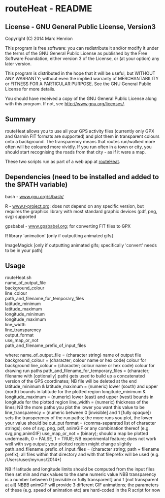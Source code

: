 routeHeat - README
==============

License - GNU General Public License, Version3
--------------
Copyright (C) 2014 Marc Henrion

This program is free software: you can redistribute it and/or modify it under the terms of the GNU General Public License as published by the Free Software Foundation, either version 3 of the License, or (at your option) any later version.

This program is distributed in the hope that it will be useful, but WITHOUT ANY WARRANTY; without even the implied warranty of MERCHANTABILITY or FITNESS FOR A PARTICULAR PURPOSE.  See the GNU General Public License for more details.

You should have received a copy of the GNU General Public License along with this program.  If not, see <http://www.gnu.org/licenses/>.

Summary
--------------

routeHeat allows you to use all your GPS activity files (currently only GPX and Garmin FIT formats are supported) and plot them in transparent colours onto a background. The transparency means that routes run/walked more often will be coloured more vividly. If you run often in a town or city, you should start recognising the roads from that city - as if it were a map.

These two scripts run as part of a web app at [routeHeat](http://marc-henrion.dyndns.org/routeHeat.html).

Dependencies (need to be installed and added to the $PATH variable)
--------------

bash - www.gnu.org/s/bash/

R - www.r-project.org; does not depend on any specific version, but requires the graphics library with most standard graphic devices (pdf, png, svg) supported

gpsbabel - www.gpsbabel.org; for converting FIT files to GPX

R library 'animation' [only if outputting animated gifs]

ImageMagick [only if outputting animated gifs; specifically 'convert' needs to be in your path]

Usage
--------------
routeHeat.sh \
    name_of_output_file \
    background_colour \
    line_colour \
    path_and_filename_for_temporary_files \
    latitude_minimum \
    latitude_maximum \
    longitude_minimum \
    longitude_maximum \
    line_width \
    line_transparency \
    output_format \
    use_map_or_not \
    path_and_filename_prefix_of_input_files

where:
	name_of_output_file = (character string) name of output file
	background_colour = (character; colour name or hex code) colour for background
	line_colour = (character; colour name or hex code) colour for drawing run paths
	path_and_filename_for_temporary_files = (character; filename with [optionally] path) gets used to build up a concatenated version of the GPS coordinates; NB file will be deleted at the end
	latitude_minimum & latitude_maximum = (numeric) lower (south) and upper (north) bounds in latitude for the plotted region
	longitude_minimum & longitude_maximum = (numeric) lower (east) and upper (west) bounds in longitude for the plotted region
	line_width = (numeric) thickness of the lines; NB the more paths you plot the lower you want this value to be
	line_transparency = (numeric between 0 [invisible] and 1 [fully opaque]) sets the transperency of the run paths; the more runs you plot, the lower your value should be
	out_put format = (comma-separated list of character strings); one of svg, png, pdf, animGIF or any combination thereof (e.g. svg,png,animGIF)
	use_map_or_not = (binary); should a map be plotted underneath, 0 = FALSE, 1 = TRUE; NB experimental feature; does not work well with svg output; your plotted region might change slightly
	path_and_filename_prefix_of_input_files = (character string; path + filename prefix); all files within that directory and with that fileprefix will be used (e.g. /Users/user/myruns/2014*)
	

NB if latitude and longitude limits should be computed from the input files then set min and max values to the same numeric value
NBB transparency is a number between 0 [invisible or fully transparent] and 1 [not transparent at all]
NBBB animGIF will provide 3 different GIF animations; the parameters of these (e.g. speed of animation etc) are hard-coded in the R script for now
